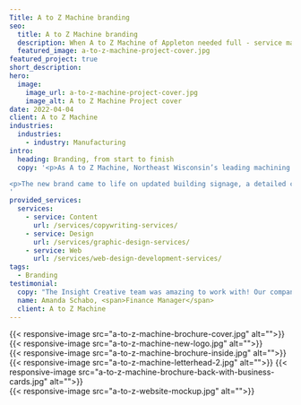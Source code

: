 ```yaml
---
Title: A to Z Machine branding
seo:
  title: A to Z Machine branding
  description: When A to Z Machine of Appleton needed full - service marketing expertise, Insight Creative lent expert branding, design, writing, photography and a new website!
  featured_image: a-to-z-machine-project-cover.jpg
featured_project: true
short_description:
hero:
  image:
    image_url: a-to-z-machine-project-cover.jpg
    image_alt: A to Z Machine Project cover
date: 2022-04-04
client: A to Z Machine
industries:
  industries:
    - industry: Manufacturing
intro: 
  heading: Branding, from start to finish
  copy: '<p>As A to Z Machine, Northeast Wisconsin’s leading machining source, approached their milestone 25th anniversary, they knew it was also time to modernize their brand. A to Z Machine’s goal was to create a brand that truly reflects its hallmark traits of innovation and precision while maintaining its legacy of quality customer service. Insight collaborated with A to Z Machine’s branding committee to refresh the tagline, design a new logo (including a commemorative 25-year logo), develop complete brand standards and shoot on-site photography. </p>

<p>The new brand came to life on updated building signage, a detailed corporate identity package, a high-end print brochure and a custom, responsive website. A to Z Machine’s public-facing identity now matches the forward-thinking culture and innovative services within their facilities! A successful external brand rollout was matched by equal internal enthusiasm. A to Z Machine reported the largest employee apparel order in the company’s history!</p>
'
provided_services:
  services:
    - service: Content
      url: /services/copywriting-services/
    - service: Design
      url: /services/graphic-design-services/
    - service: Web
      url: /services/web-design-development-services/
tags:
  - Branding
testimonial: 
  copy: "The Insight Creative team was amazing to work with! Our company was in a transitional time, and we didn’t know internally how to make ourselves more visible. Their team worked hard on an entire rebrand strategy that really encompassed what A to Z Machine was all about. They were patient with us when we needed more time and were very responsive to all our requests. We look forward to working more with the Insight team to take our company to the next level."
  name: Amanda Schabo, <span>Finance Manager</span>
  client: A to Z Machine
---
```


<div class="wrapper-md">
<div class="flex-grid">
{{< responsive-image src="a-to-z-machine-brochure-cover.jpg" alt="">}}
{{< responsive-image src="a-to-z-machine-new-logo.jpg" alt="">}}
</div>
<div class="flex-grid">
{{< responsive-image src="a-to-z-machine-brochure-inside.jpg" alt="">}}
</div>
<div class="flex-grid">
{{< responsive-image src="a-to-z-machine-letterhead-2.jpg" alt="">}}
{{< responsive-image src="a-to-z-machine-brochure-back-with-business-cards.jpg" alt="">}}
</div>
<div class="flex-grid">
{{< responsive-image src="a-to-z-website-mockup.jpg" alt="">}}
</div>
</div>
